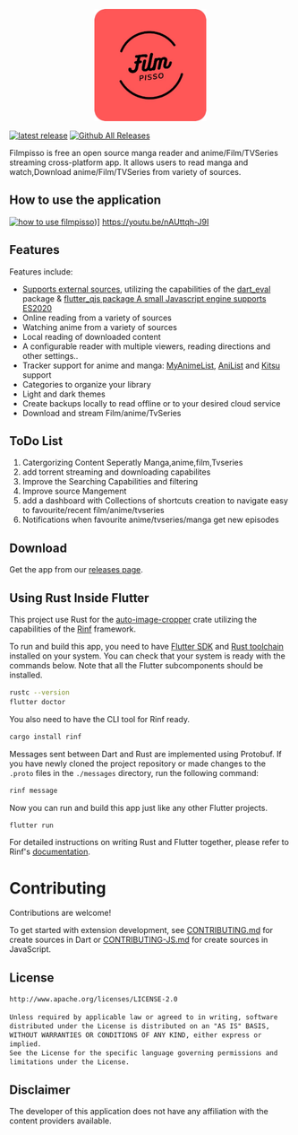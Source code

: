 <p align="center">
 <img width=200px height=200px src="assets/app_icons/icon-red.png"/>
</p>
<p align="center">

[![latest release](https://img.shields.io/github/release/charithmadhuranga/filmpisso.svg?maxAge=3600&label=download)](https://github.com/charithmadhuranga/filmpisso/releases)
[![Github All Releases](https://img.shields.io/github/downloads/charithmadhuranga/filmpisso/total.svg)]()

</p>

Filmpisso is free an open source manga reader and anime/Film/TVSeries streaming cross-platform app. It allows users to read manga and watch,Download anime/Film/TVSeries from variety of sources.



## How to use the application


[![how to use filmpisso](https://img.youtube.com/vi/nAUttqh-J9I/0.jpg)](https://i9.ytimg.com/vi_webp/nAUttqh-J9I/mq2.webp?sqp=COTe5rkG-oaymwEmCMACELQB8quKqQMa8AEB-AH-CYAC0AWKAgwIABABGEYgTChlMA8=&rs=AOn4CLBw5H_LjMro5DSS5x1s6HM5pYRlnQ))] https://youtu.be/nAUttqh-J9I


## Features

Features include:

- [Supports external sources](https://github.com/charithmadhuranga/filmpisso-extensions), utilizing the capabilities of the [dart_eval](https://pub.dev/packages/dart_eval) package & [flutter_qjs package A small Javascript engine supports ES2020](https://github.com/charithmadhuranga/flutter_qjs)
- Online reading from a variety of sources
- Watching anime from a variety of sources
- Local reading of downloaded content
- A configurable reader with multiple viewers, reading directions and other settings..
- Tracker support for anime and manga: [MyAnimeList](https://myanimelist.net/), [AniList](https://anilist.co/) and [Kitsu](https://kitsu.io/) support
- Categories to organize your library
- Light and dark themes
- Create backups locally to read offline or to your desired cloud service
- Download and stream Film/anime/TvSeries

## ToDo List

1. Catergorizing Content Seperatly Manga,anime,film,Tvseries
2. add torrent streaming and downloading capabilites
3. Improve the Searching Capabilities and filtering
4. Improve source Mangement
5. add a dashboard with Collections of shortcuts creation to navigate easy to favourite/recent film/anime/tvseries
6. Notifications when favourite anime/tvseries/manga get new episodes

## Download

Get the app from our [releases page](https://github.com/charithmadhuranga/filmpisso/releases).

## Using Rust Inside Flutter

This project use Rust for the [auto-image-cropper](https://github.com/ritiek/auto-image-cropper) crate utilizing the capabilities of the [Rinf](https://pub.dev/packages/rinf) framework.

To run and build this app, you need to have
[Flutter SDK](https://docs.flutter.dev/get-started/install)
and [Rust toolchain](https://www.rust-lang.org/tools/install)
installed on your system.
You can check that your system is ready with the commands below.
Note that all the Flutter subcomponents should be installed.

```bash
rustc --version
flutter doctor
```

You also need to have the CLI tool for Rinf ready.

```bash
cargo install rinf
```

Messages sent between Dart and Rust are implemented using Protobuf.
If you have newly cloned the project repository
or made changes to the `.proto` files in the `./messages` directory,
run the following command:

```bash
rinf message
```

Now you can run and build this app just like any other Flutter projects.

```bash
flutter run
```

For detailed instructions on writing Rust and Flutter together,
please refer to Rinf's [documentation](https://rinf-docs.cunarist.com).

# Contributing

Contributions are welcome!

To get started with extension development, see [CONTRIBUTING.md](https://github.com/charithmadhuranga/filmpisso-extensions/blob/main/CONTRIBUTING.md) for create sources in Dart or [CONTRIBUTING-JS.md](https://github.com/charithmadhuranga/filmpisso-extensions/blob/main/CONTRIBUTING-JS.md) for create sources in JavaScript.

## License

    http://www.apache.org/licenses/LICENSE-2.0

    Unless required by applicable law or agreed to in writing, software
    distributed under the License is distributed on an "AS IS" BASIS,
    WITHOUT WARRANTIES OR CONDITIONS OF ANY KIND, either express or implied.
    See the License for the specific language governing permissions and
    limitations under the License.

## Disclaimer

The developer of this application does not have any affiliation with the content providers available.
